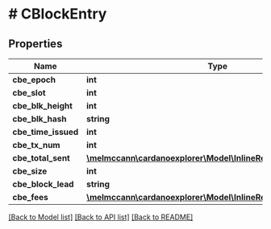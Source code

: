 # # CBlockEntry

## Properties

Name | Type | Description | Notes
------------ | ------------- | ------------- | -------------
**cbe_epoch** | **int** |  | 
**cbe_slot** | **int** |  | 
**cbe_blk_height** | **int** |  | 
**cbe_blk_hash** | **string** |  | 
**cbe_time_issued** | **int** |  | [optional] 
**cbe_tx_num** | **int** |  | 
**cbe_total_sent** | [**\melmccann\cardanoexplorer\Model\InlineResponse200RightCoin**](InlineResponse200RightCoin.md) |  | 
**cbe_size** | **int** |  | 
**cbe_block_lead** | **string** |  | [optional] 
**cbe_fees** | [**\melmccann\cardanoexplorer\Model\InlineResponse200RightCoin**](InlineResponse200RightCoin.md) |  | 

[[Back to Model list]](../../README.md#documentation-for-models) [[Back to API list]](../../README.md#documentation-for-api-endpoints) [[Back to README]](../../README.md)


